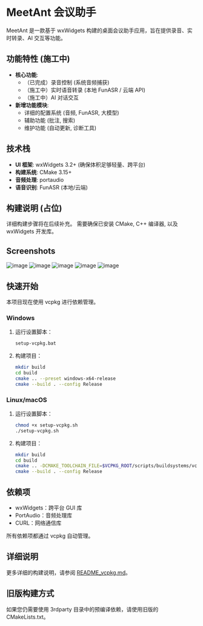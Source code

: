 # MeetAnt 会议助手

MeetAnt 是一款基于 wxWidgets 构建的桌面会议助手应用，旨在提供录音、实时转录、AI 交互等功能。

## 功能特性 (施工中)

- **核心功能**:
    - （已完成）录音控制 (系统音频捕获)
    - （施工中）实时语音转录 (本地 FunASR / 云端 API)
    - （施工中）AI 对话交互
- **新增功能模块**:
    - 详细的配置系统 (音频, FunASR, 大模型)
    - 辅助功能 (批注, 搜索)
    - 维护功能 (自动更新, 诊断工具)

## 技术栈

- **UI 框架**: wxWidgets 3.2+ (确保体积足够轻量、跨平台)
- **构建系统**: CMake 3.15+
- **音频处理**: portaudio
- **语音识别**: FunASR (本地/云端)

## 构建说明 (占位)

详细构建步骤将在后续补充。
需要确保已安装 CMake, C++ 编译器, 以及 wxWidgets 开发库。

## Screenshots
![image](https://github.com/user-attachments/assets/e53b719c-42a6-4d5e-b655-490723307b17)
![image](https://github.com/user-attachments/assets/d374bc5c-6acc-4f2a-b4b6-ba29fce85327)
![image](https://github.com/user-attachments/assets/7675fe17-5455-496a-b183-3379114217cc)
![image](https://github.com/user-attachments/assets/7596f7fe-31c6-4f92-8929-ca345058b3e9)
![image](https://github.com/user-attachments/assets/0b833e45-571f-4cab-b5ae-8ed0e12567c2)






## 快速开始

本项目现在使用 vcpkg 进行依赖管理。

### Windows

1. 运行设置脚本：
   ```bash
   setup-vcpkg.bat
   ```

2. 构建项目：
   ```bash
   mkdir build
   cd build
   cmake .. --preset windows-x64-release
   cmake --build . --config Release
   ```

### Linux/macOS

1. 运行设置脚本：
   ```bash
   chmod +x setup-vcpkg.sh
   ./setup-vcpkg.sh
   ```

2. 构建项目：
   ```bash
   mkdir build
   cd build
   cmake .. -DCMAKE_TOOLCHAIN_FILE=$VCPKG_ROOT/scripts/buildsystems/vcpkg.cmake
   cmake --build . --config Release
   ```

## 依赖项

- wxWidgets：跨平台 GUI 库
- PortAudio：音频处理库
- CURL：网络通信库

所有依赖项都通过 vcpkg 自动管理。

## 详细说明

更多详细的构建说明，请参阅 [README_vcpkg.md](README_vcpkg.md)。

## 旧版构建方式

如果您仍需要使用 3rdparty 目录中的预编译依赖，请使用旧版的 CMakeLists.txt。 
